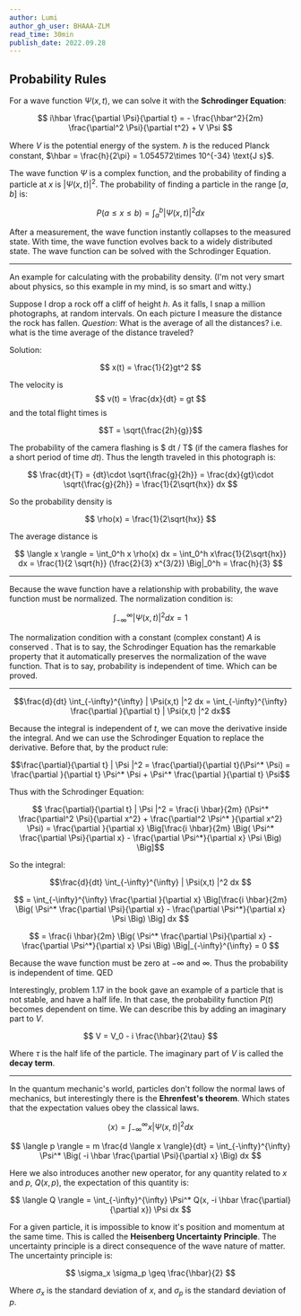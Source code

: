 ```yaml
---
author: Lumi
author_gh_user: BHAAA-ZLM
read_time: 30min 
publish_date: 2022.09.28
---
```


## Probability Rules

For a wave function $\Psi(x,t)$, we can solve it with the __Schrodinger Equation__:

$$ i\hbar \frac{\partial \Psi}{\partial t} = - \frac{\hbar^2}{2m} \frac{\partial^2 \Psi}{\partial t^2} + V \Psi $$

Where $V$ is the potential energy of the system. $\hbar$ is the reduced Planck constant, $\hbar = \frac{h}{2\pi} = 1.054572\times 10^{-34} \text{J s}$.

The wave function $\Psi$ is a complex function, and the probability of finding a particle at $x$ is $|\Psi(x,t)|^2$. The probability of finding a particle in the range $[a,b]$ is: 

$$ P(a \leq x \leq b) = \int_a^b |\Psi(x,t)|^2 dx $$

After a measurement, the wave function instantly collapses to the measured state. With time, the wave function evolves back to a widely distributed state. The wave function can be solved with the Schrodinger Equation.

---
An example for calculating with the probability density. (I'm not very smart about physics, so this example in my mind, is so smart and witty.)

Suppose I drop a rock off a cliff of height $h$. As it falls, I snap a million photographs, at random intervals. On each picture I measure the distance the rock has fallen. _Question_: What is the average of all the distances? i.e. what is the time average of the distance traveled?

Solution:

$$ x(t) = \frac{1}{2}gt^2 $$

The velocity is $$ v(t) = \frac{dx}{dt} = gt $$ and the total flight times is 

$$T = \sqrt{\frac{2h}{g}}$$

The probability of the camera flashing is $ dt / T$ (if the camera flashes for a short period of time $dt$). Thus the length traveled in this photograph is:

$$ \frac{dt}{T} = {dt}\cdot \sqrt{\frac{g}{2h}} = \frac{dx}{gt}\cdot \sqrt{\frac{g}{2h}} = \frac{1}{2\sqrt{hx}} dx $$ 

So the probability density is 

$$ \rho(x) = \frac{1}{2\sqrt{hx}} $$

The average distance is 

$$ \langle x \rangle = \int_0^h x \rho(x) dx = \int_0^h x\frac{1}{2\sqrt{hx}} dx = \frac{1}{2 \sqrt{h}} (\frac{2}{3} x^{3/2}) \Big|_0^h = \frac{h}{3} $$

---

Because the wave function have a relationship with probability, the wave function must be normalized. The normalization condition is:

$$ \int_{-\infty}^{\infty} |\Psi(x,t)|^2 dx = 1 $$

The normalization condition with a constant (complex constant) $A$ is conserved . That is to say, the Schrodinger Equation has the remarkable property that it automatically preserves the normalization of the wave function. That is to say, probability is independent of time. Which can be proved.

---

$$\frac{d}{dt} \int_{-\infty}^{\infty} | \Psi(x,t) |^2 dx = \int_{-\infty}^{\infty} \frac{\partial }{\partial t} | \Psi(x,t) |^2 dx$$

Because the integral is independent of $t$, we can move the derivative inside the integral. And we can use the Schrodinger Equation to replace the derivative. Before that, by the product rule:

$$\frac{\partial}{\partial t} | \Psi |^2 = \frac{\partial}{\partial t}(\Psi^* \Psi) = \frac{\partial }{\partial t} \Psi^* \Psi + \Psi^* \frac{\partial }{\partial t} \Psi$$

Thus with the Schrodinger Equation:

$$ \frac{\partial}{\partial t} | \Psi |^2 = \frac{i \hbar}{2m} (\Psi^* \frac{\partial^2 \Psi}{\partial x^2}  + \frac{\partial^2 \Psi^* }{\partial x^2} \Psi) = \frac{\partial }{\partial x} \Big[\frac{i \hbar}{2m} \Big( \Psi^* \frac{\partial \Psi}{\partial x} - \frac{\partial \Psi^*}{\partial x} \Psi \Big) \Big]$$

So the integral:

$$\frac{d}{dt} \int_{-\infty}^{\infty} | \Psi(x,t) |^2 dx $$

$$ = \int_{-\infty}^{\infty} \frac{\partial }{\partial x} \Big[\frac{i \hbar}{2m} \Big( \Psi^* \frac{\partial \Psi}{\partial x} - \frac{\partial \Psi^*}{\partial x} \Psi \Big) \Big] dx $$

$$ = \frac{i \hbar}{2m} \Big( \Psi^* \frac{\partial \Psi}{\partial x} - \frac{\partial \Psi^*}{\partial x} \Psi \Big) \Big|_{-\infty}^{\infty} = 0 $$

Because the wave function must be zero at $-\infty$ and $\infty$. Thus the probability is independent of time. QED

Interestingly, problem 1.17 in the book gave an example of a particle that is not stable, and have a half life. In that case, the probability function $P(t)$ becomes dependent on time. We can describe this by adding an imaginary part to $V$.

$$ V = V_0 - i \frac{\hbar}{2\tau} $$

Where $\tau$ is the half life of the particle. The imaginary part of $V$ is called the __decay term__. 

---

In the quantum mechanic's world, particles don't follow the normal laws of mechanics, but interestingly there is the __Ehrenfest's theorem__. Which states that the expectation values obey the classical laws.

$$ \langle x \rangle = \int_{-\infty}^{\infty} x | \Psi (x,t) |^2 dx $$

$$ \langle p \rangle = m \frac{d \langle x \rangle}{dt} = \int_{-\infty}^{\infty} \Psi^* \Big( -i \hbar \frac{\partial \Psi}{\partial x} \Big) dx $$

Here we also introduces another new operator, for any quantity related to $x$ and $p$, $Q(x,p)$, the expectation of this quantity is:

$$ \langle Q \rangle = \int_{-\infty}^{\infty} \Psi^* Q(x, -i \hbar \frac{\partial}{\partial x}) \Psi dx $$

For a given particle, it is impossible to know it's position and momentum at the same time. This is called the __Heisenberg Uncertainty Principle__. The uncertainty principle is a direct consequence of the wave nature of matter. The uncertainty principle is:

$$ \sigma_x \sigma_p \geq \frac{\hbar}{2} $$

Where $\sigma_x$ is the standard deviation of $x$, and $\sigma_p$ is the standard deviation of $p$.